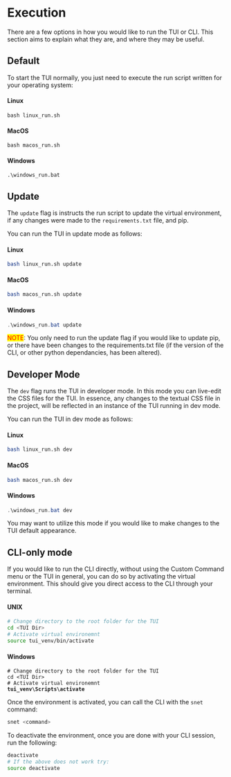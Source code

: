 # Execution

There are a few options in how you would like to run the TUI or CLI. This section aims to explain what they are, and where they may be useful.&#x20;



## Default

To start the TUI normally, you just need to execute the run script written for your operating system:

#### Linux

```
bash linux_run.sh
```

#### MacOS

```
bash macos_run.sh
```

#### Windows

```
.\windows_run.bat
```



## Update

The `update` flag is instructs the run script to update the virtual environment, if any changes were made to the `requirements.txt` file, and pip.&#x20;

You can run the TUI in update mode as follows:

#### Linux

```bash
bash linux_run.sh update
```

#### MacOS

```bash
bash macos_run.sh update
```

#### Windows

```powershell
.\windows_run.bat update
```

<mark style="color:red;">NOTE</mark>: You only need to run the update flag if you would like to update pip, or there have been changes to the requirements.txt file (if the version of the CLI, or other python dependancies, has been altered).&#x20;



## Developer Mode

The `dev` flag runs the TUI in developer mode. In this mode you can live-edit the CSS files for the TUI. In essence, any changes to the textual CSS file in the project, will be reflected in an instance of the TUI running in dev mode.

You can run the TUI in dev mode as follows:

#### Linux

```bash
bash linux_run.sh dev
```

#### MacOS

```bash
bash macos_run.sh dev
```

#### Windows

```powershell
.\windows_run.bat dev
```

You may want to utilize this mode if you would like to make changes to the TUI default appearance.&#x20;



## CLI-only mode

If you would like to run the CLI directly, without using the Custom Command menu or the TUI in general, you can do so by activating the virtual environment. This should give you direct access to the CLI through your terminal.&#x20;

#### UNIX

```bash
# Change directory to the root folder for the TUI
cd <TUI Dir>
# Activate virtual environemnt
source tui_venv/bin/activate
```

#### Windows

<pre class="language-powershell"><code class="lang-powershell"># Change directory to the root folder for the TUI
cd &#x3C;TUI Dir>
# Activate virtual environemnt
<strong>tui_venv\Scripts\activate
</strong></code></pre>



Once the environment is activated, you can call the CLI with the `snet` command:

```bash
snet <command>
```



To deactivate the environment, once you are done with your CLI session, run the following:

```bash
deactivate
# If the above does not work try:
source deactivate
```
